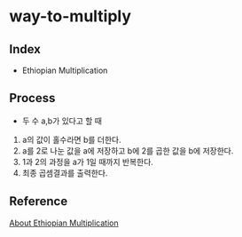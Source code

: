# way-to-multiply

## Index

 - Ethiopian Multiplication

## Process

- 두 수 a,b가 있다고 할 때
  
1. a의 값이 홀수라면 b를 더한다.
2. a를 2로 나눈 값을 a에 저장하고 b에 2를 곱한 값을 b에 저장한다.
3. 1과 2의 과정을 a가 1일 때까지 반복한다.
4. 최종 곱셈결과를 출력한다.

## Reference

[About Ethiopian Multiplication ](https://codegolf.stackexchange.com/questions/142113/ethiopian-multiplication)